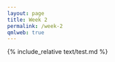 ```yaml
---
layout: page
title: Week 2
permalink: /week-2
qmlweb: true
---
```


{% include_relative text/test.md %}
